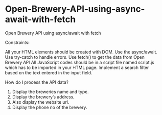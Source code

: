 # Open-Brewery-API-using-async-await-with-fetch
Open Brewery API using async/await with fetch

Constraints:

All your HTML elements should be created with DOM.
Use the async/await.
Use try-catch to handle errors.
Use fetch() to get the data from Open Brewery API
All JavaScript codes should be in a script file named script.js which has to be imported in your HTML page.
Implement a search filter based on the text entered in the input field.


How do I process the API data?
1. Display the breweries name and type.
2. Display the brewery’s address. 
3. Also display the website url.
4. Display the phone no of the brewery.



